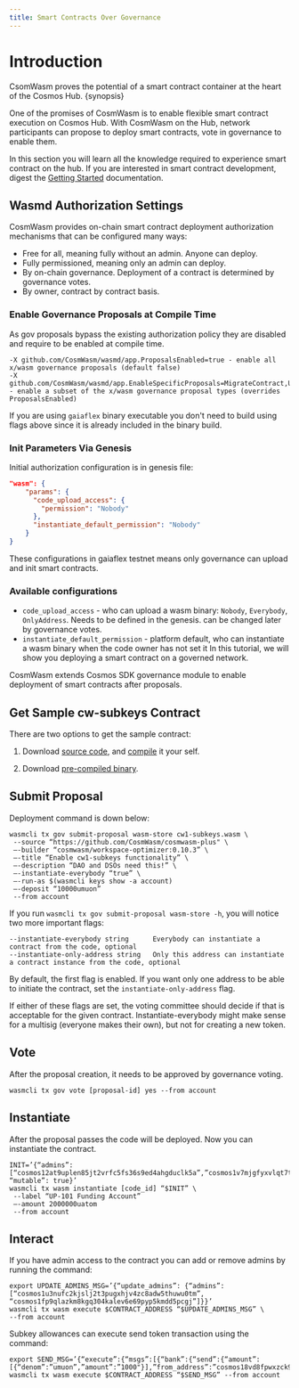 ```yaml
---
title: Smart Contracts Over Governance
---
```


# Introduction

CsomWasm proves the potential of a smart contract container at the heart of the Cosmos Hub. {synopsis}

One of the promises of CosmWasm is to enable flexible smart contract execution on Cosmos Hub. With CosmWasm on the Hub,
network participants can propose to deploy smart contracts, vote in governance to enable them.

In this section you will learn all the knowledge required to experience smart contract on the hub. If you are interested in smart contract
development, digest the [Getting Started](/getting-started/intro.md) documentation.

## Wasmd Authorization Settings

CosmWasm provides on-chain smart contract deployment authorization mechanisms that can be configured many ways:

- Free for all, meaning fully without an admin. Anyone can deploy.
- Fully permissioned, meaning only an admin can deploy.
- By on-chain governance. Deployment of a contract is determined by governance votes.
- By owner, contract by contract basis.

### Enable Governance Proposals at Compile Time

As gov proposals bypass the existing authorization policy they are disabled and require to be enabled at compile time.
```
-X github.com/CosmWasm/wasmd/app.ProposalsEnabled=true - enable all x/wasm governance proposals (default false)
-X github.com/CosmWasm/wasmd/app.EnableSpecificProposals=MigrateContract,UpdateAdmin,ClearAdmin - enable a subset of the x/wasm governance proposal types (overrides ProposalsEnabled)
```

If you are using `gaiaflex` binary executable you don't need to build using flags above since it is already included in
the binary build.

### Init Parameters Via Genesis

Initial authorization configuration is in genesis file:

```json
"wasm": {
    "params": {
      "code_upload_access": {
        "permission": "Nobody"
      },
      "instantiate_default_permission": "Nobody"
    }
}
```

These configurations in gaiaflex testnet means only governance can upload and init smart contracts.

### Available configurations
- `code_upload_access` - who can upload a wasm binary: `Nobody`, `Everybody`, `OnlyAddress`. Needs to be defined in the genesis.
can be changed later by governance votes.
- `instantiate_default_permission` - platform default, who can instantiate a wasm binary when the code owner has not set it
In this tutorial, we will show you deploying a smart contract on a governed network.

CosmWasm extends Cosmos SDK governance module to enable deployment of smart contracts after proposals.

## Get Sample cw-subkeys Contract

There are two options to get the sample contract:

1. Download [source code](https://github.com/CosmWasm/cosmwasm-plus/tree/v0.1.1/contracts/cw20-base), and [compile](/getting-started/compile-contract.md) it your self.

2. Download [pre-compiled binary](https://github.com/CosmWasm/cosmwasm-plus/releases/download/v0.1.1/cw20_base.wasm).

## Submit Proposal

Deployment command is down below:

```shell
wasmcli tx gov submit-proposal wasm-store cw1-subkeys.wasm \
 --source “https://github.com/CosmWasm/cosmwasm-plus" \
 —-builder “cosmwasm/workspace-optimizer:0.10.3” \
 —-title “Enable cw1-subkeys functionality” \
 —-description “DAO and DSOs need this!” \
 —-instantiate-everybody “true” \
 —-run-as $(wasmcli keys show -a account)
 —-deposit “10000umuon”
 --from account
```

If you run `wasmcli tx gov submit-proposal wasm-store -h`, you will notice two more important flags:

```shell
--instantiate-everybody string      Everybody can instantiate a contract from the code, optional
--instantiate-only-address string   Only this address can instantiate a contract instance from the code, optional
```

By default, the first flag is enabled. If you want only one address to be able to initiate the contract,
set the `instantiate-only-address` flag.

If either of these flags are set, the voting committee should decide if that is acceptable for the given contract.
Instantiate-everybody might make sense for a multisig (everyone makes their own), but not for creating a new token.

## Vote

After the proposal creation, it needs to be approved by governance voting.
```shell
wasmcli tx gov vote [proposal-id] yes --from account
```

## Instantiate

After the proposal passes the code will be deployed. Now you can instantiate the contract.

```shell
INIT=’{“admins”: [“cosmos12at9uplen85jt2vrfc5fs36s9ed4ahgduclk5a”,”cosmos1v7mjgfyxvlqt7tzj2j9fwee82fh6ra0jvhrxyp”,”cosmos18rkzfn65485wq68p3ylv4afhgguq904djepfkk”,”cosmos1xxkueklal9vejv9unqu80w9vptyepfa95pd53u”], “mutable”: true}’
wasmcli tx wasm instantiate [code_id] “$INIT” \
 --label “UP-101 Funding Account”
 —-amount 2000000uatom
 --from account
```

## Interact

If you have admin access to the contract you can add or remove admins by running the command:

```
export UPDATE_ADMINS_MSG=’{“update_admins”: {“admins”:[“cosmos1u3nufc2kjslj2t3pugxhjv4zc8adw5thuwu0tm”, “cosmos1fp9qlazkm8kgq304kalev6e69pyp5kmdd5pcgj”]}}’
wasmcli tx wasm execute $CONTRACT_ADDRESS “$UPDATE_ADMINS_MSG” \
--from account
```

Subkey allowances can execute send token transaction using the command:
```
export SEND_MSG=’{“execute”:{“msgs”:[{“bank”:{“send”:{“amount”:[{“denom”:”umuon”,”amount”:”1000"}],”from_address”:”cosmos18vd8fpwxzck93qlwghaj6arh4p7c5n89uzcee5",”to_address”:”cosmos1cs63ehtq6lw86vc87t42cnhcmydtnrffzdjhkz”}}}]}}’
wasmcli tx wasm execute $CONTRACT_ADDRESS “$SEND_MSG” --from account
```
